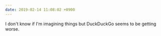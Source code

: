 ```yaml
---
date: 2019-02-14 11:08:02 +0900
---
```

I don't know if I'm imagining things but DuckDuckGo seems to be getting worse.
